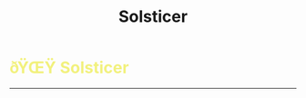 ﻿---
lang: en-US
title: Solsticer
prev:
next:
---

# <font color=#f2f17e>ðŸŒŸ <b>Solsticer</b></font> <Badge text="Chaos" type="tip" vertical="middle"/>
---


